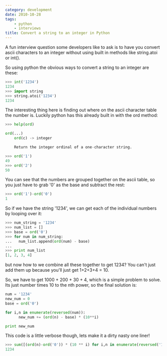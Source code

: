```yaml
---
category: development
date: 2010-10-28
tags:
    - python
    - interviews
title: Convert a string to an integer in Python
---
```


A fun interview question some developers like to ask is to have you
convert ascii characters to an integer without using built in methods
like string.atoi or int().

So using python the obvious ways to convert a string to an integer are
these:

```python
>>> int('1234')
1234
>>> import string
>>> string.atoi('1234')
1234
```

The interesting thing here is finding out where on the ascii character
table the number is. Luckily python has this already built in with the
ord method:

```python
>>> help(ord)

ord(...)
    ord(c) -> integer

    Return the integer ordinal of a one-character string.

>>> ord('1')
49
>>> ord('2')
50
```

You can see that the numbers are grouped together on the ascii table, so
you just have to grab \'0\' as the base and subtract the rest:

```python
>>> ord('1')-ord('0')
1
```

So if we have the string \'1234\', we can get each of the individual
numbers by looping over it:

```python
>>> num_string = '1234'
>>> num_list = []
>>> base = ord('0')
>>> for num in num_string:
...   num_list.append(ord(num) - base)
...
>>> print num_list
[1, 2, 3, 4]
```

but now how to we combine all these together to get 1234? You can\'t
just add them up because you\'ll just get 1+2+3+4 = 10.

So, we have to get 1000 + 200 + 30 + 4, which is a simple problem to
solve. Its just number times 10 to the nth power, so the final solution
is:

```python
num = '1234'
new_num = 0
base = ord('0')

for i,n in enumerate(reversed(num)):
      new_num += (ord(n) - base) * (10**i)

print new_num
```

This code is a little verbose though, lets make it a dirty nasty one
liner!

```python
>>> sum([(ord(n)-ord('0')) * (10 ** i) for i,n in enumerate(reversed('1234'))])
1234
```
